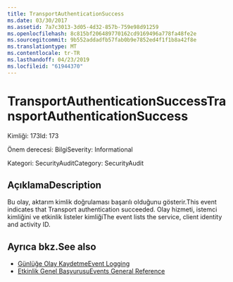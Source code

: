 ```yaml
---
title: TransportAuthenticationSuccess
ms.date: 03/30/2017
ms.assetid: 7a7c3013-3d05-4d32-857b-759e98d91259
ms.openlocfilehash: 8c815bf206489770162cd9169496a778fa48fe2e
ms.sourcegitcommit: 9b552addadfb57fab0b9e7852ed4f1f1b8a42f8e
ms.translationtype: MT
ms.contentlocale: tr-TR
ms.lasthandoff: 04/23/2019
ms.locfileid: "61944370"
---
```

# <a name="transportauthenticationsuccess"></a><span data-ttu-id="9e782-102">TransportAuthenticationSuccess</span><span class="sxs-lookup"><span data-stu-id="9e782-102">TransportAuthenticationSuccess</span></span>
<span data-ttu-id="9e782-103">Kimliği: 173</span><span class="sxs-lookup"><span data-stu-id="9e782-103">Id: 173</span></span>  
  
 <span data-ttu-id="9e782-104">Önem derecesi: Bilgi</span><span class="sxs-lookup"><span data-stu-id="9e782-104">Severity: Informational</span></span>  
  
 <span data-ttu-id="9e782-105">Kategori: SecurityAudit</span><span class="sxs-lookup"><span data-stu-id="9e782-105">Category: SecurityAudit</span></span>  
  
## <a name="description"></a><span data-ttu-id="9e782-106">Açıklama</span><span class="sxs-lookup"><span data-stu-id="9e782-106">Description</span></span>  
 <span data-ttu-id="9e782-107">Bu olay, aktarım kimlik doğrulaması başarılı olduğunu gösterir.</span><span class="sxs-lookup"><span data-stu-id="9e782-107">This event indicates that Transport authentication succeeded.</span></span> <span data-ttu-id="9e782-108">Olay hizmeti, istemci kimliğini ve etkinlik listeler kimliği</span><span class="sxs-lookup"><span data-stu-id="9e782-108">The event lists the service, client identity and activity ID.</span></span>  
  
## <a name="see-also"></a><span data-ttu-id="9e782-109">Ayrıca bkz.</span><span class="sxs-lookup"><span data-stu-id="9e782-109">See also</span></span>

- [<span data-ttu-id="9e782-110">Günlüğe Olay Kaydetme</span><span class="sxs-lookup"><span data-stu-id="9e782-110">Event Logging</span></span>](../../../../../docs/framework/wcf/diagnostics/event-logging/index.md)
- [<span data-ttu-id="9e782-111">Etkinlik Genel Başvurusu</span><span class="sxs-lookup"><span data-stu-id="9e782-111">Events General Reference</span></span>](../../../../../docs/framework/wcf/diagnostics/event-logging/events-general-reference.md)
